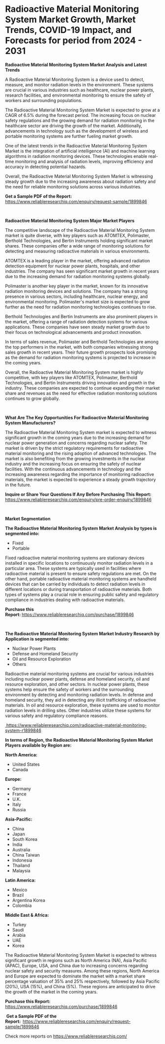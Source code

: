 <p><h1>Radioactive Material Monitoring System Market Growth, Market Trends, COVID-19 Impact, and Forecasts for period from 2024 - 2031</h1></p><p><strong>Radioactive Material Monitoring System Market Analysis and Latest Trends</strong></p>
<p><p>A Radioactive Material Monitoring System is a device used to detect, measure, and monitor radiation levels in the environment. These systems are crucial in various industries such as healthcare, nuclear power plants, research facilities, and environmental monitoring to ensure the safety of workers and surrounding populations.</p><p>The Radioactive Material Monitoring System Market is expected to grow at a CAGR of 6.5% during the forecast period. The increasing focus on nuclear safety regulations and the growing demand for radiation monitoring in the healthcare sector are driving the growth of the market. Additionally, advancements in technology such as the development of wireless and portable monitoring systems are further fueling market growth.</p><p>One of the latest trends in the Radioactive Material Monitoring System Market is the integration of artificial intelligence (AI) and machine learning algorithms in radiation monitoring devices. These technologies enable real-time monitoring and analysis of radiation levels, improving efficiency and accuracy in detecting potential hazards.</p><p>Overall, the Radioactive Material Monitoring System Market is witnessing steady growth due to the increasing awareness about radiation safety and the need for reliable monitoring solutions across various industries.</p></p>
<p><strong>Get a Sample PDF of the Report:&nbsp;</strong> <a href="https://www.reliableresearchiq.com/enquiry/request-sample/1899846">https://www.reliableresearchiq.com/enquiry/request-sample/1899846</a></p>
<p>&nbsp;</p>
<p><strong>Radioactive Material Monitoring System Major Market Players</strong></p>
<p><p>The competitive landscape of the Radioactive Material Monitoring System market is quite diverse, with key players such as ATOMTEX, Polimaster, Berthold Technologies, and Bertin Instruments holding significant market shares. These companies offer a wide range of monitoring solutions for detecting and measuring radioactive materials in various environments.</p><p>ATOMTEX is a leading player in the market, offering advanced radiation detection equipment for nuclear power plants, hospitals, and other industries. The company has seen significant market growth in recent years due to the increasing demand for radiation monitoring systems globally.</p><p>Polimaster is another key player in the market, known for its innovative radiation monitoring devices and solutions. The company has a strong presence in various sectors, including healthcare, nuclear energy, and environmental monitoring. Polimaster's market size is expected to grow further as the need for radiation monitoring technologies continues to rise.</p><p>Berthold Technologies and Bertin Instruments are also prominent players in the market, offering a range of radiation detection systems for various applications. These companies have seen steady market growth due to their focus on technological advancements and product innovation.</p><p>In terms of sales revenue, Polimaster and Berthold Technologies are among the top performers in the market, with both companies witnessing strong sales growth in recent years. Their future growth prospects look promising as the demand for radiation monitoring systems is projected to increase in the coming years.</p><p>Overall, the Radioactive Material Monitoring System market is highly competitive, with key players like ATOMTEX, Polimaster, Berthold Technologies, and Bertin Instruments driving innovation and growth in the industry. These companies are expected to continue expanding their market share and revenues as the need for effective radiation monitoring solutions continues to grow globally.</p></p>
<p>&nbsp;</p>
<p><strong>What Are The Key Opportunities For Radioactive Material Monitoring System Manufacturers?</strong></p>
<p><p>The Radioactive Material Monitoring System market is expected to witness significant growth in the coming years due to the increasing demand for nuclear power generation and concerns regarding nuclear safety. The market is driven by the strict regulatory requirements for radioactive material monitoring and the rising adoption of advanced technologies. The market is also benefiting from the growing investments in the nuclear industry and the increasing focus on ensuring the safety of nuclear facilities. With the continuous advancements in technology and the increasing awareness regarding the importance of monitoring radioactive materials, the market is expected to experience a steady growth trajectory in the future.</p></p>
<p><strong>Inquire or Share Your Questions If Any Before Purchasing This Report:</strong> <a href="https://www.reliableresearchiq.com/enquiry/pre-order-enquiry/1899846">https://www.reliableresearchiq.com/enquiry/pre-order-enquiry/1899846</a></p>
<p>&nbsp;</p>
<p><strong>Market Segmentation</strong></p>
<p><strong>The Radioactive Material Monitoring System Market Analysis by types is segmented into:</strong></p>
<p><ul><li>Fixed</li><li>Portable</li></ul></p>
<p><p>Fixed radioactive material monitoring systems are stationary devices installed in specific locations to continuously monitor radiation levels in a particular area. These systems are typically used in facilities where radioactive material is present to ensure safety regulations are met. On the other hand, portable radioactive material monitoring systems are handheld devices that can be carried by individuals to detect radiation levels in different locations or during transportation of radioactive materials. Both types of systems play a crucial role in ensuring public safety and regulatory compliance in industries dealing with radioactive materials.</p></p>
<p><strong>Purchase this Report:&nbsp;</strong><a href="https://www.reliableresearchiq.com/purchase/1899846">https://www.reliableresearchiq.com/purchase/1899846</a></p>
<p>&nbsp;</p>
<p><strong>The Radioactive Material Monitoring System Market Industry Research by Application is segmented into:</strong></p>
<p><ul><li>Nuclear Power Plants</li><li>Defense and Homeland Security</li><li>Oil and Resource Exploration</li><li>Others</li></ul></p>
<p><p>Radioactive material monitoring systems are crucial for various industries including nuclear power plants, defense and homeland security, oil and resource exploration, and other sectors. In nuclear power plants, these systems help ensure the safety of workers and the surrounding environment by detecting and monitoring radiation levels. In defense and homeland security, they aid in detecting any illicit trafficking of radioactive materials. In oil and resource exploration, these systems are used to monitor radiation levels in drilling sites. Other industries utilize these systems for various safety and regulatory compliance reasons.</p></p>
<p><a href="https://www.reliableresearchiq.com/radioactive-material-monitoring-system-r1899846">&nbsp;https://www.reliableresearchiq.com/radioactive-material-monitoring-system-r1899846</a></p>
<p><strong>In terms of Region, the Radioactive Material Monitoring System Market Players available by Region are:</strong></p>
<p>
    <p> <strong> North America: </strong>
        <ul>
            <li>United States</li>
            <li>Canada</li>
        </ul>
        </p> 
    <p> <strong> Europe: </strong>
        <ul>
            <li>Germany</li>
            <li>France</li>
            <li>U.K.</li>
            <li>Italy</li>
            <li>Russia</li>
        </ul>
        </p> 
    <p> <strong> Asia-Pacific: </strong>
        <ul>
            <li>China</li>
            <li>Japan</li>
            <li>South Korea</li>
            <li>India</li>
            <li>Australia</li>
            <li>China Taiwan</li>
            <li>Indonesia</li>
            <li>Thailand</li>
            <li>Malaysia</li>
        </ul>
        </p> 
    <p> <strong> Latin America: </strong>
        <ul>
            <li>Mexico</li>
            <li>Brazil</li>
            <li>Argentina Korea</li>
            <li>Colombia</li>
        </ul>
        </p> 
    <p> <strong> Middle East & Africa: </strong>
        <ul>
            <li>Turkey</li>
            <li>Saudi</li>
            <li>Arabia</li>
            <li>UAE</li>
            <li>Korea</li>
        </ul>
    </p>
    </p>
<p><p>The Radioactive Material Monitoring System Market is expected to witness significant growth in regions such as North America (NA), Asia Pacific (APAC), Europe, USA, and China due to increasing concerns regarding nuclear safety and security measures. Among these regions, North America and Europe are expected to dominate the market with a market share percentage valuation of 35% and 25% respectively, followed by Asia Pacific (20%), USA (15%), and China (5%). These regions are anticipated to drive the growth of the market in the coming years.</p></p>
<p><strong>Purchase this Report: </strong><a href="https://www.reliableresearchiq.com/purchase/1899846">https://www.reliableresearchiq.com/purchase/1899846</a></p>
<p>&nbsp;<strong>Get a Sample PDF of the Report:&nbsp;&nbsp;</strong><a href="https://www.reliableresearchiq.com/enquiry/request-sample/1899846">https://www.reliableresearchiq.com/enquiry/request-sample/1899846</a></p>
<p><strong></strong></p>
<p>Check more reports on <a href="https://www.reliableresearchiq.com/">https://www.reliableresearchiq.com/</a></p>